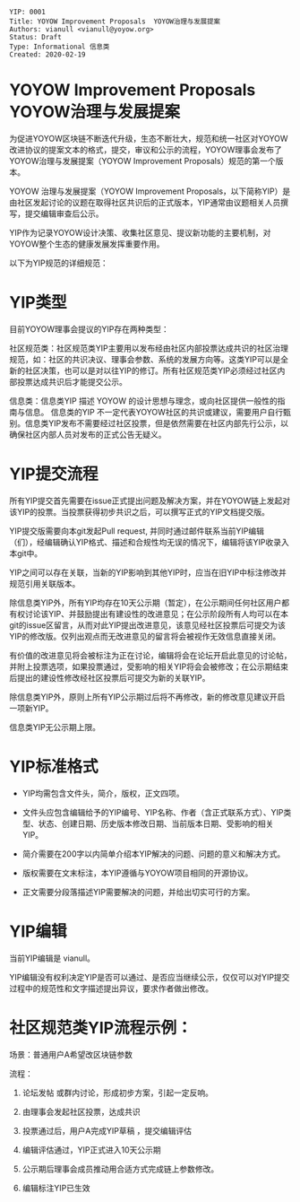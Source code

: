     YIP: 0001
    Title: YOYOW Improvement Proposals  YOYOW治理与发展提案
    Authors: vianull <vianull@yoyow.org>
    Status: Draft
    Type: Informational 信息类
    Created: 2020-02-19
    

# YOYOW Improvement Proposals  YOYOW治理与发展提案

为促进YOYOW区块链不断迭代升级，生态不断壮大，规范和统一社区对YOYOW改进协议的提案文本的格式，提交，审议和公示的流程，YOYOW理事会发布了YOYOW治理与发展提案（YOYOW Improvement Proposals）规范的第一个版本。

YOYOW 治理与发展提案（YOYOW Improvement Proposals，以下简称YIP）是由社区发起讨论的议题在取得社区共识后的正式版本，YIP通常由议题相关人员撰写，提交编辑审查后公示。

YIP作为记录YOYOW设计决策、收集社区意见、提议新功能的主要机制，对YOYOW整个生态的健康发展发挥重要作用。

以下为YIP规范的详细规范：

# YIP类型
目前YOYOW理事会提议的YIP存在两种类型：

社区规范类：社区规范类YIP主要用以发布经由社区内部投票达成共识的社区治理规范，如：社区的共识决议、理事会参数、系统的发展方向等。这类YIP可以是全新的社区决策，也可以是对以往YIP的修订。所有社区规范类YIP必须经过社区内部投票达成共识后才能提交公示。

信息类：信息类YIP 描述 YOYOW 的设计思想与理念，或向社区提供一般性的指南与信息。 信息类的YIP 不一定代表YOYOW社区的共识或建议，需要用户自行甄别。信息类YIP发布不需要经过社区投票，但是依然需要在社区内部先行公示，以确保社区内部人员对发布的正式公告无疑义。


# YIP提交流程

所有YIP提交首先需要在issue正式提出问题及解决方案，并在YOYOW链上发起对该YIP的投票。当投票获得初步共识之后，可以撰写正式的YIP文档提交版。

YIP提交版需要向本git发起Pull request, 并同时通过邮件联系当前YIP编辑（们），经编辑确认YIP格式、描述和合规性均无误的情况下，编辑将该YIP收录入本git中。

YIP之间可以存在关联，当新的YIP影响到其他YIP时，应当在旧YIP中标注修改并规范引用关联版本。

除信息类YIP外，所有YIP均存在10天公示期（暂定），在公示期间任何社区用户都有权讨论该YIP、并鼓励提出有建设性的改进意见；在公示阶段所有人均可以在本git的issue区留言，从而对此YIP提出改进意见，该意见经社区投票后可提交为该YIP的修改版。仅列出观点而无改进意见的留言将会被视作无效信息直接关闭。

有价值的改进意见将会被标注为正在讨论，编辑将会在论坛开启此意见的讨论帖，并附上投票选项，如果投票通过，受影响的相关YIP将会会被修改；在公示期结束后提出的建设性修改经社区投票后可提交为新的关联YIP。

除信息类YIP外，原则上所有YIP公示期过后将不再修改，新的修改意见建议开启一项新YIP。

信息类YIP无公示期上限。

# YIP标准格式

* YIP均需包含文件头，简介，版权，正文四项。

* 文件头应包含编辑给予的YIP编号、YIP名称、作者（含正式联系方式）、YIP类型、状态、创建日期、历史版本修改日期、当前版本日期、受影响的相关YIP。

* 简介需要在200字以内简单介绍本YIP解决的问题、问题的意义和解决方式。

* 版权需要在文末标注，本YIP遵循与YOYOW项目相同的开源协议。

* 正文需要分段落描述YIP需要解决的问题，并给出切实可行的方案。

# YIP编辑

当前YIP编辑是 vianull。

YIP编辑没有权利决定YIP是否可以通过、是否应当继续公示，仅仅可以对YIP提交过程中的规范性和文字描述提出异议，要求作者做出修改。



# 社区规范类YIP流程示例：

场景：普通用户A希望改区块链参数

流程：

1. 论坛发帖 或群内讨论，形成初步方案，引起一定反响。

2. 由理事会发起社区投票，达成共识

3. 投票通过后，用户A完成YIP草稿 ，提交编辑评估

4. 编辑评估通过，YIP正式进入10天公示期

5. 公示期后理事会成员推动用合适方式完成链上参数修改。

6. 编辑标注YIP已生效

